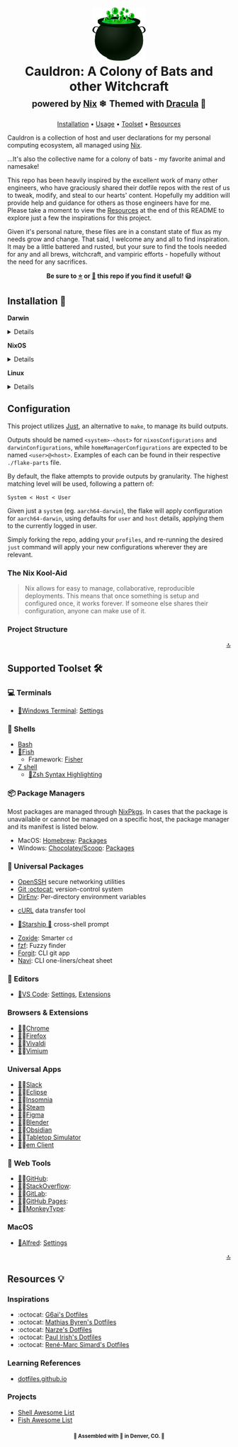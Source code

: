 <div align="center">
    <h1>
        <a name="top" title="dotfiles"><img src="assets/cauldron.png?raw=true" style=" width:120px ; height:120px " /></a><br/>Cauldron: A Colony of Bats and other Witchcraft<br/> <sup><sub>powered by  <a href="https://nixos.org">Nix</a> ❄</sub></sup>
        <sup><sub>Themed with  <a href="https://draculatheme.com">Dracula</a> 🦇</sub></sup>
    </h1>

<!-- badges -->

[Installation](#installation-) • [Usage](#usage) • [Toolset](#supported-toolset-) • [Resources](#resources-)
</div>

<!-- Description -->

Cauldron is a collection of host and user declarations for my personal computing ecosystem, all managed using [Nix]().

...It's also the collective name for a colony of bats - my favorite animal and namesake!

This repo has been heavily inspired by the excellent work of many other engineers, who have graciously shared their dotfile repos with the rest of us to tweak, modify, and steal to our hearts' content. Hopefully my addition will provide help and guidance for others as those engineers have for me. Please take a moment to view the [Resources](#resources-) at the end of this README to explore just a few the inspirations for this project.

Given it's personal nature, these files are in a constant state of flux as my needs grow and change. That said, I welcome any and all to find inspiration. It may be a little battered and rusted, but your sure to find the tools needed for any and all brews, witchcraft, and vampiric efforts - hopefully without the need for any sacrifices.

<!-- Star/Fork -->

<div align="center">
    <p><strong>Be sure to <a href="#" title="star">⭐️</a> or <a href="#" title="fork">🔱</a> this repo if you find it useful! 😃</strong></p>
</div>

## Installation 🔮

**Darwin**

<details>
Install Nix:
```
sh <(curl -L https://nixos.org/nix/install --darwin-use-unencrypted-nix-store-volume --daemon
```

Enable Nix Flakes support:
```
mkdir -p ~/.config/nix
echo 'experimental-features = nix-command flakes' >> ~/.config/nix/nix.conf
```

Install Nix-Darwin:
```
nix-build https://github.com/LnL7/nix-darwin/archive/master.tar.gz -A installer
./result/bin/darwin-installer
```

After cloning and moving to the project directory, build and apply using build package (for flake support), replacing `<host>` with chosen host (listed in `./flake-parts/darwin.nix`):
```
nix build .#darwinConfigurations.<host>.system
./result/sw/bin/darwin-rebuild switch --flake .#darwinConfigurations.<host>
```
</details>

**NixOS**

<details>
Enable Nix Flakes support:
```
mkdir -p ~/.config/nix
echo 'experimental-features = nix-command flakes' >> ~/.config/nix/nix.conf
```

After cloning and moving to the project directory, build and apply your chosen home-manager configuration, replacing `<host>` with chosen host (listed in `./flake-parts/nixos.nix`):
```
sudo nixos-rebuild switch --flake .#nixosConfigurations.<host>
```
</details>

**Linux**

<details>
Install Nix:
```
sh <(curl -L https://nixos.org/nix/install --darwin-use-unencrypted-nix-store-volume --daemon
```

Enable Nix Flakes support:
```
mkdir -p ~/.config/nix
echo 'experimental-features = nix-command flakes' >> ~/.config/nix/nix.conf
```

Install Home Manager:
```
# Add the Nix Channel
nix-channel --add https://github.com/nix-community/home-manager/archive/master.tar.gz home-manager
nix-channel --update

# Update your path for Non-NixOS hosts
export NIX_PATH=$HOME/.nix-defexpr/channels:/nix/var/nix/profiles/per-user/root/channels${NIX_PATH:+:$NIX_PATH}

# Install Home Manager
nix-shell '<home-manager>' -A install
```

After cloning and moving to the project directory, build and apply your chosen home-manager configuration, replacing `<user@host>` with the chosen user and host (listed in `./flake-parts/darwin.nix`):
```
home-manager switch --flake .#homeManagerConfigurations.<user@host>
```
</details>

## Configuration

This project utilizes [Just](https://github.com/casey/just), an alternative to `make`, to manage its build outputs.

Outputs should be named `<system>-<host>` for `nixosConfigurations` and `darwinConfigurations`, while `homeManagerConfigurations` are expected to be named `<user>@<host>`. Examples of each can be found in their respective `./flake-parts` file.

By default, the flake attempts to provide outputs by granularity. The highest matching level will be used, following a pattern of:

```
System < Host < User
```

Given just a `system` (eg. `aarch64-darwin`), the flake will apply configuration for `aarch64-darwin`, using defaults for `user` and `host` details, applying them to the currently logged in user.

Simply forking the repo, adding your `profiles`, and re-running the desired `just` command will apply your new configurations wherever they are relevant.
### The Nix Kool-Aid

> Nix allows for easy to manage, collaborative, reproducible deployments. This means that once something is setup and configured once, it works forever. If someone else shares their configuration, anyone can make use of it.

### Project Structure

<p align="right"><a href="#top" title="Back to top">🔝</a></p>

## Supported Toolset 🛠️

### 💻 Terminals

<!-- -   [iTerm2](https://iterm2.com/), [Theme](https://draculatheme.com/iterm) -->
-   [🦇](https://draculatheme.com/windows-terminal)[Windows Terminal](https://www.microsoft.com/en-us/p/windows-terminal-preview/9n0dx20hk701): [Settings](./dot_config/windows_terminal/settings.json)

### 🐚 Shells
- [Bash](https://www.gnu.org/software/bash/)
    <!-- - [Bash-it](): [Settings] -->
- [🦇](https://draculatheme.com/fish)[Fish](https://fishshell.com)
    - Framework: [Fisher](https://github.com/jorgebucaran/fisher)
- [Z shell](http://zsh.sourceforge.net/)
    - [🦇](https://draculatheme.com/zsh-syntax-highlighting)[Zsh Syntax Highlighting]()
<!-- - [Powershell](): [Settings](), [🦇](https://draculatheme.com/powershell) -->

### 📦 Package Managers

Most packages are managed through [NixPkgs](). In cases that the package is unavailable or cannot be managed on a specific host, the package manager and its manifest is listed below.

- MacOS: [Homebrew](https://brew.sh/): [Packages]()
- Windows: [Chocolatey/Scoop](): [Packages]()

### 💾 Universal Packages
- [OpenSSH](https://www.openssh.com/) secure networking utilities
- [Git :octocat:](https://git-scm.com/) version-control system
- [DirEnv](https://github.com/direnv/direnv): Per-directory environment variables
<!-- - [ASDF Version Manager](http://asdf-vm.com/): [Tool Versions](./dot_tool-versions) -->
- [cURL](https://curl.haxx.se/) data transfer tool
<!-- - [GNU Wget](https://www.gnu.org/software/wget/) HTTP/FTP file downloader: [Settings](./dot_wgetrc) -->
- [🦇](https://draculatheme.com/starship)[Starship 🚀](https://starship.rs) cross-shell prompt
<!-- - [tmux](https://github.com/tmux/tmux/wiki) terminal multiplexer: [Settings](./dot_tmux.conf.local), [Theme](https://draculatheme.com/tmux) -->
- [Zoxide](https://github.com/ajeetdsouza/zoxide): Smarter `cd`
- [fzf](https://github.com/junegunn/fzf): Fuzzy finder
- [Forgit](https://github.com/wfxr/forgit): CLI git app
- [Navi](https://github.com/denisidoro/navi): CLI one-liners/cheat sheet

### 📝 Editors

- [🦇](https://draculatheme.com/visual-studio-code)[VS Code](): [Settings](), [Extensions](./home/private_dot_config/Code/extensions.md)
<!-- - [Vim](https://www.vim.org/): [Settings](./dot_vimrc), [Extensions](), [Theme](https://draculatheme.com/vim)
- [Doom Emacs](https://github.com/doomemacs/doomemacs): [Settings](), [Extensions](), [Theme](https://draculatheme.com/doom-emacs) -->
<!-- - [GNU Nano 4.x+](https://www.nano-editor.org/) -->


### Browsers & Extensions
- [🦇](https://draculatheme.com/chrome)🔨[Chrome]()
- [🦇](https://draculatheme.com/firefox)🔨[Firefox]()
- [🦇](https://draculatheme.com/vivaldi)🔨[Vivaldi]()
- [🦇](https://draculatheme.com/vimium)🔨[Vimium]()

### Universal Apps
- [🦇](https://draculatheme.com/slack)🔨[Slack]()
- [🦇](https://draculatheme.com/eclipse)🔨[Eclipse]()
- [🦇](https://draculatheme.com/insomnia)🔨[Insomnia]()
- [🦇](https://draculatheme.com/steam)🔨[Steam]()
- [🦇](https://draculatheme.com/figma)🔨[Figma]()
- [🦇](https://draculatheme.com/blender)🔨[Blender]()
- [🦇](https://draculatheme.com/obsidian)🔨[Obsidian]()
- [🦇](https://draculatheme.com/tabletop-simulator)🔨[Tabletop Simulator]()
- [🦇](https://draculatheme.com/em-client)🔨[em Client]()

### 💾 Web Tools
- [🦇](https://draculatheme.com/github)🔨[GitHub]():
- [🦇](https://draculatheme.com/stackoverflow)🔨[StackOverflow]():
- [🦇](https://draculatheme.com/gitlab)🔨[GitLab]():
- [🦇](https://draculatheme.com/github-pages)🔨[GitHub Pages]():
- [🦇](https://draculatheme.com/monkeytype)🔨[MonkeyType]():

### MacOS
- [🦇](https://draculatheme.com/alfred)[Alfred](): [Settings]()

<p align="right"><a href="#top" title="Back to top">🔝</a></p>

## Resources 💡

### Inspirations
- :octocat: [G6ai's Dotfiles](https://github.com/g6ai/dotfiles)
- :octocat: [Mathias Byren's Dotfiles](https://github.com/mathiasbynens/dotfiles)
- :octocat: [Narze's Dotfiles](https://github.com/narze/dotfiles)
- :octocat: [Paul Irish's Dotfiles](https://github.com/paulirish/dotfiles)
- :octocat: [René-Marc Simard's Dotfiles](https://github.com/renemarc/dotfiles)

### Learning References
- [dotfiles.github.io](https://dotfiles.github.io/)

### Projects
- [Shell Awesome List](https://project-awesome.org/alebcay/awesome-shell)
- [Fish Awesome List](https://github.com/jorgebucaran/awsm.fish)

<p align="center"><strong><sub>🦇 Assembled with <b title="love">💜</b> in Denver, CO. 🦇</sub></strong></p>

<!-- Badge URLS -->
